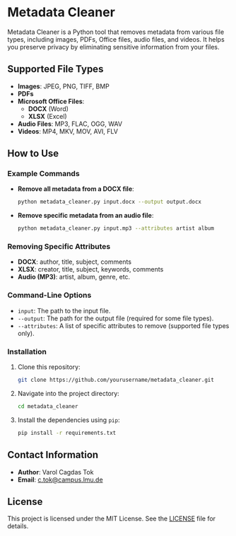 # Metadata Cleaner

Metadata Cleaner is a Python tool that removes metadata from various file types, including images, PDFs, Office files, audio files, and videos. It helps you preserve privacy by eliminating sensitive information from your files.

## Supported File Types

- **Images**: JPEG, PNG, TIFF, BMP
- **PDFs**
- **Microsoft Office Files**:
  - **DOCX** (Word)
  - **XLSX** (Excel)
- **Audio Files**: MP3, FLAC, OGG, WAV
- **Videos**: MP4, MKV, MOV, AVI, FLV

## How to Use

### Example Commands

- **Remove all metadata from a DOCX file**:
  ```bash
  python metadata_cleaner.py input.docx --output output.docx
  ```

- **Remove specific metadata from an audio file**:
  ```bash
  python metadata_cleaner.py input.mp3 --attributes artist album
  ```

### Removing Specific Attributes

- **DOCX**: author, title, subject, comments
- **XLSX**: creator, title, subject, keywords, comments
- **Audio (MP3)**: artist, album, genre, etc.

### Command-Line Options

- `input`: The path to the input file.
- `--output`: The path for the output file (required for some file types).
- `--attributes`: A list of specific attributes to remove (supported file types only).

### Installation

1. Clone this repository:
   ```bash
   git clone https://github.com/yourusername/metadata_cleaner.git
   ```
2. Navigate into the project directory:
   ```bash
   cd metadata_cleaner
   ```
3. Install the dependencies using `pip`:
   ```bash
   pip install -r requirements.txt
   ```

## Contact Information

- **Author**: Varol Cagdas Tok
- **Email**: [c.tok@campus.lmu.de](mailto:c.tok@campus.lmu.de)

## License

This project is licensed under the MIT License. See the [LICENSE](LICENSE) file for details.
